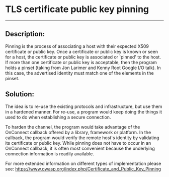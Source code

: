 # TLS certificate public key pinning
-------

## Description:

Pinning is the process of associating a host with their expected X509 certificate or
public key. Once a certificate or public key is known or seen for a host, the certificate
or public key is associated or 'pinned' to the host. If more than one certificate or
public key is acceptable, then the program holds a pinset
(taking from Jon Larimer and Kenny Root Google I/O talk). In this case, the advertised
identity must match one of the elements in the pinset.

## Solution:

The idea is to re-use the existing protocols and infrastructure, but use them in a
hardened manner. For re-use, a program would keep doing the things it used to do when
establishing a secure connection.

To harden the channel, the program would take advantage of the OnConnect callback offered
by a library, framework or platform. In the callback, the program would verify the
remote host's identity by validating its certificate or public key. While pinning does
not have to occur in an OnConnect callback, it is often most convenient because the
underlying connection information is readily available.

For more extended information on different types of implementation please see:
https://www.owasp.org/index.php/Certificate_and_Public_Key_Pinning
